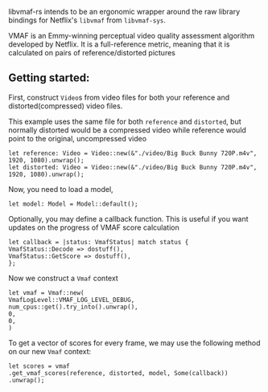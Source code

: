 libvmaf-rs intends to be an ergonomic wrapper around the raw library bindings for Netflix's `libvmaf` from `libvmaf-sys`.  

VMAF is an Emmy-winning perceptual video quality assessment algorithm developed by Netflix. It is a full-reference metric, meaning that it
is calculated on pairs of reference/distorted pictures

## Getting started:

First, construct `Video`s from video files for both your reference and distorted(compressed) video files.  

This example uses the same file for both `reference` and `distorted`, but normally distorted would be a compressed video while reference would point to the original, uncompressed video
```
let reference: Video = Video::new(&"./video/Big Buck Bunny 720P.m4v", 1920, 1080).unwrap();
let distorted: Video = Video::new(&"./video/Big Buck Bunny 720P.m4v", 1920, 1080).unwrap();
```

Now, you need to load a model,
```
let model: Model = Model::default();
```

Optionally, you may define a callback function. This is useful if you want updates on the progress of VMAF score calculation
```
let callback = |status: VmafStatus| match status {
VmafStatus::Decode => dostuff(),
VmafStatus::GetScore => dostuff(),
};
```

Now we construct a `Vmaf` context
```
let vmaf = Vmaf::new(
VmafLogLevel::VMAF_LOG_LEVEL_DEBUG,
num_cpus::get().try_into().unwrap(),
0,
0,
)
```

To get a vector of scores for every frame, we may use the following method on our new `Vmaf` context:
```
let scores = vmaf
.get_vmaf_scores(reference, distorted, model, Some(callback))
.unwrap();
```